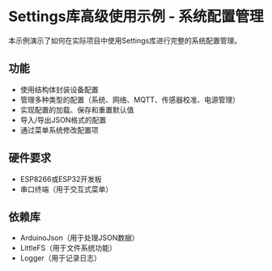 # Settings库高级使用示例 - 系统配置管理

本示例演示了如何在实际项目中使用Settings库进行完整的系统配置管理。

## 功能

- 使用结构体封装设备配置
- 管理多种类型的配置（系统、网络、MQTT、传感器校准、电源管理）
- 实现配置的加载、保存和重置默认值
- 导入/导出JSON格式的配置
- 通过菜单系统修改配置项

## 硬件要求

- ESP8266或ESP32开发板
- 串口终端（用于交互式菜单）

## 依赖库

- ArduinoJson（用于处理JSON数据）
- LittleFS（用于文件系统功能）
- Logger（用于记录日志） 
